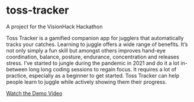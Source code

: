 # toss-tracker
A project for the VisionHack Hackathon

Toss Tracker is a gamified companion app for jugglers that automatically tracks your catches.
Learning to juggle offers a wide range of benefits. It’s not only simply a fun skill but amongst others improves hand-eye coordination, balance, posture, endurance, concentration and releases stress. I’ve started to jungle during the pandemic in 2021 and do it a lot in-between long long coding sessions to regain focus. It requires a lot of practice, especially as a beginner to get started. Toss Tracker can help people learn to juggle while actively showing them their progress.

[Watch the Demo Video](https://www.youtube.com/watch?v=fUzbEuOXaqc)
